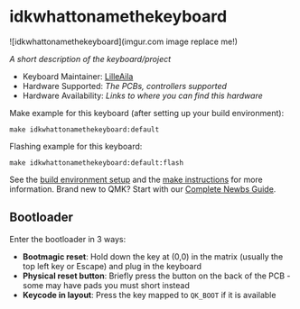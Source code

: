 # idkwhattonamethekeyboard

![idkwhattonamethekeyboard](imgur.com image replace me!)

*A short description of the keyboard/project*

* Keyboard Maintainer: [LilleAila](https://github.com/LilleAila)
* Hardware Supported: *The PCBs, controllers supported*
* Hardware Availability: *Links to where you can find this hardware*

Make example for this keyboard (after setting up your build environment):

    make idkwhattonamethekeyboard:default

Flashing example for this keyboard:

    make idkwhattonamethekeyboard:default:flash

See the [build environment setup](https://docs.qmk.fm/#/getting_started_build_tools) and the [make instructions](https://docs.qmk.fm/#/getting_started_make_guide) for more information. Brand new to QMK? Start with our [Complete Newbs Guide](https://docs.qmk.fm/#/newbs).

## Bootloader

Enter the bootloader in 3 ways:

* **Bootmagic reset**: Hold down the key at (0,0) in the matrix (usually the top left key or Escape) and plug in the keyboard
* **Physical reset button**: Briefly press the button on the back of the PCB - some may have pads you must short instead
* **Keycode in layout**: Press the key mapped to `QK_BOOT` if it is available
